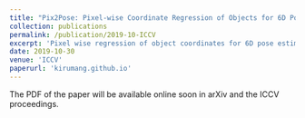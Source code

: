 ```yaml
---
title: "Pix2Pose: Pixel-wise Coordinate Regression of Objects for 6D Pose Estimation"
collection: publications
permalink: /publication/2019-10-ICCV
excerpt: 'Pixel wise regression of object coordinates for 6D pose estimation using color images and 3D models without texture information'
date: 2019-10-30
venue: 'ICCV'
paperurl: 'kirumang.github.io'
---
```

The PDF of the paper will be available online soon in arXiv and the ICCV proceedings.
